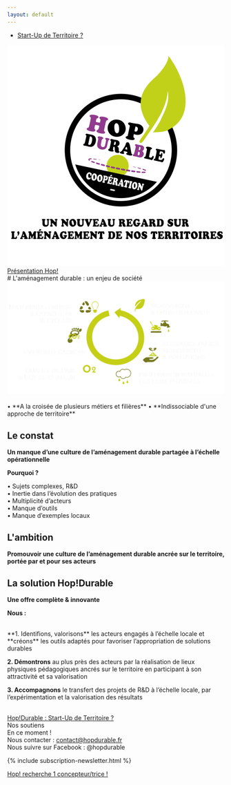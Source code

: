```yaml
---
layout: default
---
```


<section class="center">
  <nav class="site-nav">
    <ul>
      <li><a href="/hop-durable-gouvernance.html" class="button button--action">Start-Up de Territoire ?</a></li>
    </ul>
  </nav>
  <img src="assets/images/logo_hop_amenagement_durable_nov3.svg" alt="Logo de Hop durable">
  <br>
  <a href="assets/pdf/hop_amenagement_durable_web_7.pdf" class="button">Présentation Hop!</a>  
  <div class="bottom">  
    
  </div>
</section>


 
<section markdown="1" class="center">
# L'aménagement durable : un enjeu de société
<img src="assets/images/amenagement-durable-schema2.svg">
<br>
<br>
• **A la croisée de plusieurs métiers et filières**  
• **Indissociable d'une approche de territoire**

</section>

<section markdown="1">

# Le constat  

**Un manque d’une culture de l’aménagement durable partagée à l’échelle opérationnelle**  

**Pourquoi ?**  

• Sujets complexes, R&D  
• Inertie dans l’évolution des pratiques  
• Multiplicité d’acteurs  
• Manque d’outils  
• Manque d’exemples locaux  

# L'ambition
**Promouvoir une culture de l’aménagement durable ancrée sur le territoire, portée par et pour ses acteurs**  

</section>

<section markdown="1">

# La solution Hop!Durable 

**Une offre complète & innovante**
<br>  

**Nous :**  

<br>
**1. Identifions, valorisons** les acteurs engagés à l’échelle locale et **créons** les outils adaptés pour favoriser l’appropriation de solutions durables  

**2. Démontrons** au plus près des acteurs par la réalisation de lieux physiques pédagogiques ancrés sur le territoire en participant à son attractivité et sa valorisation  

**3. Accompagnons** le transfert des projets de R&D à l’échelle locale, par l’expérimentation et la valorisation des résultats  
<br>

</section>
  
<section markdown="1">

[Hop!Durable : Start-Up de Territoire ?](http://hopdurable.fr/hop-durable-gouvernance.html)  
Nos soutiens  
En ce moment !  
Nous contacter : contact@hopdurable.fr  
Nous suivre sur Facebook : @hopdurable

{% include subscription-newsletter.html %}  

<p class="center">
  <a href="assets/pdf/hop-durable_recherche_concepteur_2.pdf" class="button">Hop! recherche 1 concepteur/trice ! </a>
</p>

  
</section>
